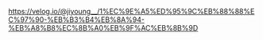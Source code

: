 https://velog.io/@jiyoung__/1%EC%9E%A5%ED%95%9C%EB%88%88%EC%97%90-%EB%B3%B4%EB%8A%94-%EB%A8%B8%EC%8B%A0%EB%9F%AC%EB%8B%9D
